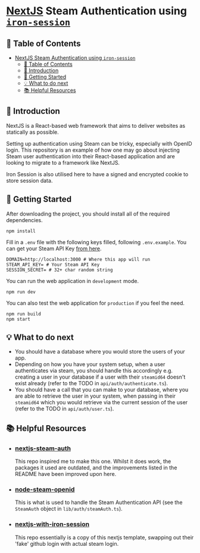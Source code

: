 # [NextJS](https://nextjs.org/) Steam Authentication using [`iron-session`](https://github.com/vvo/iron-session)

## 📖 Table of Contents

- [NextJS Steam Authentication using `iron-session`](#nextjs-steam-authentication-using-iron-session)
  - [📖 Table of Contents](#-table-of-contents)
  - [👋 Introduction](#-introduction)
  - [🔌 Getting Started](#-getting-started)
  - [💡 What to do next](#-what-to-do-next)
  - [📚 Helpful Resources](#-helpful-resources)

## 👋 Introduction

NextJS is a React-based web framework that aims to deliver websites as statically as possible.

Setting up authentication using Steam can be tricky, especially with OpenID login. This repository is an example of how one may go about injecting Steam user authentication into their React-based application and are looking to migrate to a framework like NextJS.

Iron Session is also utilised here to have a signed and encrypted cookie to store session data.

## 🔌 Getting Started

After downloading the project, you should install all of the required dependencies.

    npm install

Fill in a `.env` file with the following keys filled, following `.env.example`. You can get your Steam API Key [from here](https://steamcommunity.com/dev/apikey).

    DOMAIN=http://localhost:3000 # Where this app will run
    STEAM_API_KEY= # Your Steam API Key
    SESSION_SECRET= # 32+ char random string

You can run the web application in `development` mode.

    npm run dev

You can also test the web application for `production` if you feel the need.

    npm run build
    npm start

## 💡 What to do next

- You should have a database where you would store the users of your app.
- Depending on how you have your system setup, when a user authenticates via steam, you should handle this accordingly e.g. creating a user in your database if a user with their `steamid64` doesn't exist already (refer to the TODO in `api/auth/authenticate.ts`).
- You should have a call that you can make to your database, where you are able to retrieve the user in your system, when passing in their `steamid64` which you would retrieve via the current session of the user (refer to the TODO in `api/auth/user.ts`).

## 📚 Helpful Resources

- ### [nextjs-steam-auth](https://github.com/HilliamT/nextjs-steam-auth)

  This repo inspired me to make this one. Whilst it does work, the packages it used are outdated, and the improvements listed in the README have been improved upon here.

- ### [node-steam-openid](https://github.com/LeeviHalme/node-steam-openid)

  This is what is used to handle the Steam Authentication API (see the `SteamAuth` object in `lib/auth/steamAuth.ts`).

- ### [nextjs-with-iron-session](https://github.com/vercel/next.js/tree/canary/examples/with-iron-session)
  This repo essentially is a copy of this nextjs template, swapping out their 'fake' github login with actual steam login.
